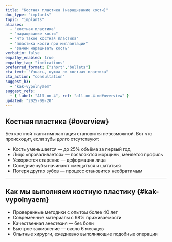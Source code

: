 ```yaml
---
title: "Костная пластика (наращивание кости)"
doc_type: "implants"
topic: "implants"
aliases:
  - "костная пластика"
  - "наращивание кости"
  - "что такое костная пластика"
  - "пластика кости при имплантации"
  - "зачем наращивать кость"
verbatim: false
empathy_enabled: true
empathy_tag: "indications"
preferred_format: ["short","bullets"]
cta_text: "Узнать, нужна ли костная пластика"
cta_action: "consultation"
suggest_h3:
  - "kak-vypolnyaem"
suggest_refs:
  - { label: "All-on-4", ref: "all-on-4.md#overview" }
updated: "2025-09-20"
---
```


## Костная пластика {#overview}
Без костной ткани имплантация становится невозможной. Вот что происходит, если зубы долго отсутствуют:  
- Кость уменьшается — до 25% объёма за первый год  
- Лицо «проваливается» — появляются морщины, меняется профиль  
- Ускоряется старение — деформация лица  
- Соседние зубы начинают смещаться и шататься  
- Потеря других зубов — процесс становится необратимым  

---

## Как мы выполняем костную пластику {#kak-vypolnyaem}
<!-- aliases: ["как делают костную пластику","методики костной пластики","технологии наращивания кости","как проходит костная пластика","операция костной пластики","как выполняется наращивание кости"] -->
- Проверенные методики с опытом более 40 лет  
- Современные материалы с 98% приживаемости  
- Качественная анестезия — без боли  
- Быстрое заживление — около 6 месяцев  
- Опытные хирурги, ежедневно выполняющие подобные операции  

